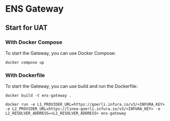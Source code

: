 # ENS Gateway

## Start for UAT

### With Docker Compose

To start the Gateway, you can use Docker Compose:

```shell
docker compose up
```

### With Dockerfile

To start the Gateway, you can use build and run the Dockerfile:

```shell
docker build -t ens-gateway .
```

```shell
docker run -e L1_PROVIDER_URL=https://goerli.infura.io/v3/<INFURA_KEY> -e L2_PROVIDER_URL=https://linea-goerli.infura.io/v3/<INFURA_KEY> -e L2_RESOLVER_ADDRESS=<L2_RESOLVER_ADDRESS> ens-gateway
```
